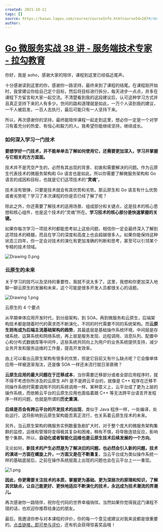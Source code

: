 ```yaml
---
created: 2021-10-11
tags: []
source: https://kaiwu.lagou.com/course/courseInfo.htm?courseId=287#/detail/pc?id=3798
author: 
---
```


# [Go 微服务实战 38 讲 - 服务端技术专家 - 拉勾教育](https://kaiwu.lagou.com/course/courseInfo.htm?courseId=287#/detail/pc?id=3798)


你好，我是 aoho，感谢大家的陪伴，课程到这里已经临近尾声。

十分感谢读到这里的你，感谢你一路坚持，最终来到了课程的结尾。在课程刚开始时，我曾建议你给自己定个目标，然后将目标进行拆分，每天进步一点点，并多在课程下方留言和大家一起交流。不清楚看到我的这段建议后，认可这种学习方式并且真正坚持下来的人有多少。世间的路和道理就是如此，一万个人读到我的建议，一千人被启发，一百人去执行，最后可能只有一人坚持下来。

所以，再次感谢你的坚持，最终能陪伴课程一起走到这里，想必你一定是一个对学习有着充分的热爱、有恒心和毅力的人。我希望你能继续坚持，继续成长。

### 如何深入学习一门技术

**要想学好一门技术，并不能单单去了解如何使用它，还需要更加深入，学习并掌握与它相关的方方面面。**

技术并不是凭空产生的，必然有其出现的背景、初衷和需要解决的问题。作为云原生代表技术的微服务架构和 Go 语言也是如此，所以你需要了解微服务架构和 Go 语言的成因和目标，也就是它们这项技术的“**灵魂**”。

技术没有银弹，只要是技术就会有其优势和劣势。那云原生和 Go 语言有什么优势或者劣势呢？学习了本次课程的你是否已经了解了呢？

除此之外，你还需要了解技术的适用场景、组成部分和关键点，这是技术的核心思想和核心组件，也是这个技术的“灵魂”所在。**学习技术的核心部分是快速掌握的关键。**

如果你每次学习一项技术时都能思考如上这些问题，相信你一定会最终深入了解到这项技术的精髓，而且在学习的深度和高度上也会超越很多人。如果你能保持这种状态三四年，你一定会对技术的演化有更加准确的判断和思考，甚至可以引领某个专精的技术领域。

![Drawing 0.png](https://s0.lgstatic.com/i/image/M00/6C/C3/CgqCHl-riNyAXn32AAO4jKTwApk904.png)

### 云原生的未来

关于学习的技巧以及坚持的重要性，我就不说太多了。这里，我想和你更加深入地聊一聊云原生的发展和未来，这个可能是很多开发人员都很关心的话题。

![Drawing 1.png](https://s0.lgstatic.com/i/image/M00/6C/B8/Ciqc1F-riOWAY6AEAAKEtDAGnM8802.png)

云原生的 4 个要点

从早期单体应用开发时代，到分层架构，到 SOA，再到微服务和云原生，后端架构技术都是随着时代的需求而不断演化，不同的时代需要不同的系统架构。而**云原生则有成为后端主流基础架构的趋势**，其最底层是基础操作系统环境，中间层是存储系统、运算系统和网络系统，再上层是服务发现、远程调用、消息队列、配置中心和分布式数据库等中间件，这些系统共同向上为用户的业务系统提供支持，减少业务开发和服务运维的工作量，提高开发效率。

由上可以看出云原生架构有很多的优势，但是它目前又有什么缺点呢？它会像单体应用一样被逐渐淘汰，还是像 SOA 一样还未流行就日渐衰微？

**云原生应用的最大问题在于迁移成本**，当你需要迁移部分或者全部应用程序时，就不得不考虑你所涉及的云原生 API 是不是跨云平台的，就像是 C++ 程序在迁移不同操作系统时需要调用不同的系统调用一样。某种意义上，云平台成了更为上层的操作系统，而依赖云平台的云原生应用也面临着跟 C++ 等无法跨平台语言开发程序一样的问题，也就是所谓的**历史重演**。

**后续是否会有跨云平台的开发技术的出现**，类似于 Java 程序一样，一处编译，处处运行，这将影响到云原生架构能否真正流行，也关系着云原生技术的未来。

另外，当云原生架构的微服务实例数量急剧扩大时，对于整个庞大的微服务架构集群的监控，运维和管理将变得极其复杂和困难，稍有不慎，将导致连锁反应，影响整个集群。所以，**自动化或者智能化运维也是云原生技术后续发展的一个方向**。

无论如何，**新技术的产生必然是为了解决旧的问题，也必然会引入新的问题，技术的演进一方面在螺旋上升，一方面又是在不断重复**。当云平台成为类似操作系统一样的基础底层后，之前在操作系统层面上出现的问题也会在云平台上一一重现。

![1.png](https://s0.lgstatic.com/i/image/M00/6C/B9/Ciqc1F-riViAJLHnACUBeIGIpaU547.png)

**因此，你更需要关注技术的本质，掌握更为基础、更为深层次的原理和知识，了解其优缺点，让自己能更好、更快地适应不断演化的技术，永远成为技术潮流的弄潮儿。**

再次感谢你一路陪伴，祝你在代码的世界幸福徜徉。当然如果你觉得我这门课程不错的话，也欢迎你推荐给身边的朋友。

最后，我邀请你参与对本课程的评价，你的每一个意见或建议对我来说都是很重要的。[点击链接，即可参与评价](https://wj.qq.com/s2/7505482/de2a/)，还有机会获得惊喜奖品哦！
